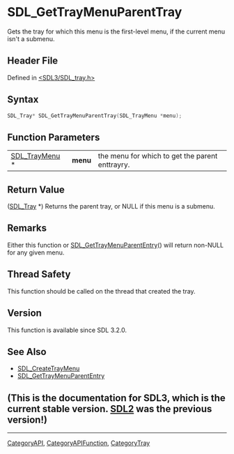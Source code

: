 # SDL_GetTrayMenuParentTray

Gets the tray for which this menu is the first-level menu, if the current menu isn't a submenu.

## Header File

Defined in [<SDL3/SDL_tray.h>](https://github.com/libsdl-org/SDL/blob/main/include/SDL3/SDL_tray.h)

## Syntax

```c
SDL_Tray* SDL_GetTrayMenuParentTray(SDL_TrayMenu *menu);
```

## Function Parameters

|                                |          |                                                 |
| ------------------------------ | -------- | ----------------------------------------------- |
| [SDL_TrayMenu](SDL_TrayMenu) * | **menu** | the menu for which to get the parent enttrayry. |

## Return Value

([SDL_Tray](SDL_Tray) *) Returns the parent tray, or NULL if this menu is a
submenu.

## Remarks

Either this function or
[SDL_GetTrayMenuParentEntry](SDL_GetTrayMenuParentEntry)() will return
non-NULL for any given menu.

## Thread Safety

This function should be called on the thread that created the tray.

## Version

This function is available since SDL 3.2.0.

## See Also

- [SDL_CreateTrayMenu](SDL_CreateTrayMenu)
- [SDL_GetTrayMenuParentEntry](SDL_GetTrayMenuParentEntry)


## (This is the documentation for SDL3, which is the current stable version. [SDL2](https://wiki.libsdl.org/SDL2/) was the previous version!)



----
[CategoryAPI](CategoryAPI), [CategoryAPIFunction](CategoryAPIFunction), [CategoryTray](CategoryTray)

